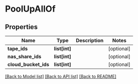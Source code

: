# PoolUpAllOf

## Properties
Name | Type | Description | Notes
------------ | ------------- | ------------- | -------------
**tape_ids** | **list[int]** |  | [optional] 
**nas_share_ids** | **list[int]** |  | [optional] 
**cloud_bucket_ids** | **list[int]** |  | [optional] 

[[Back to Model list]](../README.md#documentation-for-models) [[Back to API list]](../README.md#documentation-for-api-endpoints) [[Back to README]](../README.md)


